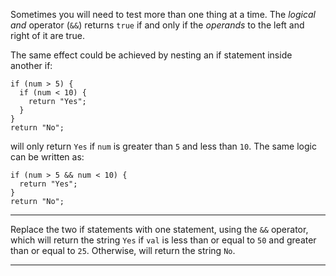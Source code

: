<div class="challenge-instructions basic-javascript"><div><section id="description">
<p>Sometimes you will need to test more than one thing at a time. The <dfn>logical and</dfn> operator (<code>&amp;&amp;</code>) returns <code>true</code> if and only if the <dfn>operands</dfn> to the left and right of it are true.</p>
<p>The same effect could be achieved by nesting an if statement inside another if:</p>
<pre class="language-js"><code class="language-js"><span class="token keyword">if</span> <span class="token punctuation">(</span>num <span class="token operator">&gt;</span> <span class="token number">5</span><span class="token punctuation">)</span> <span class="token punctuation">{</span>
  <span class="token keyword">if</span> <span class="token punctuation">(</span>num <span class="token operator">&lt;</span> <span class="token number">10</span><span class="token punctuation">)</span> <span class="token punctuation">{</span>
    <span class="token keyword">return</span> <span class="token string">"Yes"</span><span class="token punctuation">;</span>
  <span class="token punctuation">}</span>
<span class="token punctuation">}</span>
<span class="token keyword">return</span> <span class="token string">"No"</span><span class="token punctuation">;</span>
</code></pre>
<p>will only return <code>Yes</code> if <code>num</code> is greater than <code>5</code> and less than <code>10</code>. The same logic can be written as:</p>
<pre class="language-js"><code class="language-js"><span class="token keyword">if</span> <span class="token punctuation">(</span>num <span class="token operator">&gt;</span> <span class="token number">5</span> <span class="token operator">&amp;&amp;</span> num <span class="token operator">&lt;</span> <span class="token number">10</span><span class="token punctuation">)</span> <span class="token punctuation">{</span>
  <span class="token keyword">return</span> <span class="token string">"Yes"</span><span class="token punctuation">;</span>
<span class="token punctuation">}</span>
<span class="token keyword">return</span> <span class="token string">"No"</span><span class="token punctuation">;</span>
</code></pre>
</section></div><hr/><div><section id="instructions">
<p>Replace the two if statements with one statement, using the <code>&amp;&amp;</code> operator, which will return the string <code>Yes</code> if <code>val</code> is less than or equal to <code>50</code> and greater than or equal to <code>25</code>. Otherwise, will return the string <code>No</code>.</p>
</section></div><hr/></div>